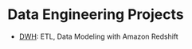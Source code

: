 # Data Engineering Projects

- [DWH](https://github.com/currentco/data-engineering/tree/main/dwh): ETL, Data Modeling with Amazon Redshift
